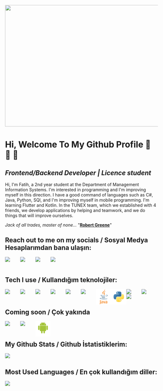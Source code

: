 <img src="https://media3.giphy.com/media/3oEdvbRHem1psqd7a0/giphy.gif?cid=ecf05e47w4bf85frjbpszcxmwkqnoip0eaqwe11nxqsoldxx&rid=giphy.gif&ct=g" width="850" height="400" >

<h1><b> Hi, Welcome To My Github Profile 👋 👋 👋</b></h1>

<h2><i>Frontend/Backend Developer | Licence student</i></h2>

<p>
Hi, I'm Fatih, a 2nd year student at the Department of Management Information Systems. I'm interested in programming and I'm improving myself in this direction. I have a good command of languages such as C#, Java, Python, SQl, and I'm improving myself in mobile programming. I'm learning Flutter and Kotlin. In the TUNEX team, which we established with 4 friends, we develop applications by helping and teamwork, and we do things that will improve ourselves.
</p>

<p><em> Jack of all trades, master of none... </em>"<b><ins>Robert Greene</ins></b>"</p>

<h2><b>Reach out to me on my socials / Sosyal Medya Hesaplarımdan bana ulaşın:</b></h2>

[<img width="50" src="https://cdn-icons.flaticon.com/png/512/3938/premium/3938026.png?token=exp=1659680096~hmac=f336f56cb95fd7ad7541cb5a0916f0ac" align=left />][Youtube]

[<img width="50" src="https://cdn-icons.flaticon.com/png/512/2504/premium/2504947.png?token=exp=1659680157~hmac=fbb69bd1c98c0f259c29ae6982061faa" align=left />][Twitter]

[<img width="50" src="https://cdn-icons.flaticon.com/png/512/2504/premium/2504923.png?token=exp=1659680206~hmac=6e221e88e44521938c91711a79e572e7" align=left />][LinkedIn]

[<img width="50" src="https://cdn-icons-png.flaticon.com/512/1409/1409946.png" align=left />][Instagram]

[youtube]:https://www.youtube.com/channel/UCL1zbUNW_z8f_qKCxrz4KYg
[twitter]:https://twitter.com/yaafatii
[linkedin]:https://www.linkedin.com/in/fatih-t%C3%BCn-51b050228/
[instagram]:https://www.instagram.com/tunfatih/?hl=tr

<br></br>

<h2><b>Tech I use / Kullandığım teknolojiler:</b></h2>

<img align="left" src="https://raw.githubusercontent.com/danielcranney/readme-generator/main/public/icons/skills/html5-colored.svg" width="50">
<img align="left" src="https://raw.githubusercontent.com/danielcranney/readme-generator/main/public/icons/skills/javascript-colored.svg" width="50">
<img align="left" src="https://raw.githubusercontent.com/danielcranney/readme-generator/main/public/icons/skills/css3-colored.svg" width="50">
<img align="left" src="https://raw.githubusercontent.com/danielcranney/readme-generator/main/public/icons/skills/csharp-colored.svg" width="50">
<img align="left" src="https://raw.githubusercontent.com/danielcranney/readme-generator/main/public/icons/skills/mysql-colored.svg" width="50">
<img align="left" src="https://cdn-icons-png.flaticon.com/512/2772/2772128.png" width="50">
<img align="left" src="https://raw.githubusercontent.com/github/explore/5b3600551e122a3277c2c5368af2ad5725ffa9a1/topics/java/java.png" width="50">
<img align="left" src="https://raw.githubusercontent.com/github/explore/80688e429a7d4ef2fca1e82350fe8e3517d3494d/topics/python/python.png" width="50">
<img align="left" src="https://raw.githubusercontent.com/danielcranney/readme-generator/main/public/icons/skills/photoshop-colored.svg" width="50">
<img align="left" src="https://raw.githubusercontent.com/danielcranney/readme-generator/main/public/icons/skills/illustrator-colored.svg" width="50">
<img align="left" src="https://raw.githubusercontent.com/danielcranney/readme-generator/main/public/icons/skills/premierepro-colored.svg" width="50">

<br></br>

<h2><b> Coming soon / Çok yakında </b></h2>

<img align="left" src="https://raw.githubusercontent.com/danielcranney/readme-generator/main/public/icons/skills/flutter-colored.svg" width="50">
<img align="left" src="https://camo.githubusercontent.com/76ae44a94388e048be2d8f5730d221c844f291162e6c5cdd632b1623a1b859f8/68747470733a2f2f7777772e766563746f726c6f676f2e7a6f6e652f6c6f676f732f6b6f746c696e6c616e672f6b6f746c696e6c616e672d69636f6e2e737667" width="50">
<img align="left" src="https://raw.githubusercontent.com/devicons/devicon/master/icons/android/android-original-wordmark.svg" width="50">

<br></br>

<h2><b> My Github Stats / Github İstatistiklerim: </b></h2>
<img src = "https://github-readme-stats.vercel.app/api?username=Lamartune&theme=radical&show_icons=true" >


<h2><b> Most Used Languages / En çok kullandığım diller: </b></h2>
<img src = "https://github-readme-stats.vercel.app/api/top-langs/?username=Lamartune&layout=compact" >
